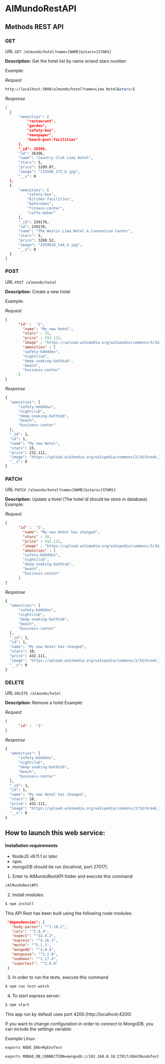 # AlMundoRestAPI

## Methods REST API

### GET 

URL ``` GET /almundo/hotel?name=[NAME]&stars=[STARS] ```

**Description:** Get the hotel list by name or/and stars number.

Example:

*Request* 
  ```bash
  http://localhost:3000/almundo/hotel?name=Lima Hotel&stars=5
  ```
  
*Response*
  ```bash
  [
    {
        "amenities": [
            "restaurant",
            "garden",
            "safety-box",
            "newspaper",
            "beach-pool-facilities"
        ],
        "_id": 26396,
        "id": 26396,
        "name": "Country Club Lima Hotel",
        "stars": 5,
        "price": 3109.07,
        "image": "115596_172_b.jpg",
        "__v": 0
    },
    {
        "amenities": [
            "safety-box",
            "kitchen-facilities",
            "bathrobes",
            "fitness-center",
            "coffe-maker"
        ],
        "_id": 239178,
        "id": 239178,
        "name": "The Westin Lima Hotel & Convention Center",
        "stars": 5,
        "price": 3268.52,
        "image": "4359018_144_b.jpg",
        "__v": 0
    }
]
  ```

### POST

URL ``` POST /almundo/hotel ```

**Description:** Create a new hotel 

Example:

*Request* 

  ```json
{
        "id" :  "1",
          "name": "My new Hotel",
          "stars" : 15,
          "price" : 232.111,
          "image" : "https://upload.wikimedia.org/wikipedia/commons/3/3d/Greek_Isles_Hotel.JPG",
          "amenities" : [
          "safety-bddddox",
          "nightclub",
          "deep-soaking-bathtub",
          "beach",
          "business-center"
        ]
}
  ```
  
*Response*
  ```bash
  {
    "amenities": [
        "safety-bddddox",
        "nightclub",
        "deep-soaking-bathtub",
        "beach",
        "business-center"
    ],
    "_id": 1,
    "id": 1,
    "name": "My new Hotel",
    "stars": 15,
    "price": 232.111,
    "image": "https://upload.wikimedia.org/wikipedia/commons/3/3d/Greek_Isles_Hotel.JPG",
    "__v": 0
}
  ```
  
### PATCH


URL ```PATCH /almundo/hotel?name=[NAME]&stars=[STARS] ```

**Description:** Update a hotel (The hotel id should be store in database)
Example:

*Request* 
  ```json
  {
        "id" :  "1",
          "name": "My new Hotel has changed",
          "stars" : 10,
          "price" : 432.111,
          "image" : "https://upload.wikimedia.org/wikipedia/commons/3/3d/Greek_Isles_Hotel.JPG",
          "amenities" : [
          "safety-bddddox",
          "nightclub",
          "deep-soaking-bathtub",
          "beach",
          "business-center"
        ]
}
  ```
  
*Response*
  ```bash
 {
    "amenities": [
        "safety-bddddox",
        "nightclub",
        "deep-soaking-bathtub",
        "beach",
        "business-center"
    ],
    "_id": 1,
    "id": 1,
    "name": "My new Hotel has changed",
    "stars": 10,
    "price": 432.111,
    "image": "https://upload.wikimedia.org/wikipedia/commons/3/3d/Greek_Isles_Hotel.JPG",
    "__v": 0
}
  ```
  
### DELETE


URL ```DELETE /almundo/hotel```

**Description:** Remove a hotel
Example:

*Request* 
  ```json
  {
        "id" :  "1"
}
  ```
  
*Response*
  ```bash
 {
    "amenities": [
        "safety-bddddox",
        "nightclub",
        "deep-soaking-bathtub",
        "beach",
        "business-center"
    ],
    "_id": 1,
    "id": 1,
    "name": "My new Hotel has changed",
    "stars": 10,
    "price": 432.111,
    "image": "https://upload.wikimedia.org/wikipedia/commons/3/3d/Greek_Isles_Hotel.JPG",
    "__v": 0
}
  ```
  


## How to launch this web service:

#### Installation requirements

- NodeJS v8.11.1 or later.
- npm.
- mongoDB should be run (locahost, port 27017).

1. Enter to AlMundoRestAPI folder and execute this command:

```bash
/AlMundoRestAPI
```
2. Install modules:

```bash
$ npm install
```

This API Rest has been built using the following node modules:
 ```json 
  "dependencies": {
    "body-parser": "^1.18.2",
    "cors": "^2.8.4",
    "expect": "^22.4.3",
    "express": "^4.16.3",
    "mocha": "^5.1.1",
    "mongodb": "^3.0.8",
    "mongoose": "^5.1.0",
    "nodemon": "^1.17.4",
    "supertest": "^2.0.0"
  }
```

 
3. In order to run the tests, execute this command

```bash
$ npm run test-watch
```

4. To start express server:

```bash
$ npm start
 ```

This app run by default uses port 4200.(http://localhost:4200)

If you want to change configuration in order to connect to MongoDB, you can include the settings variable:

Example Linux:
```bash
exports NODE_ENV=MyEnvTest

exports MONGO_DB_CONNECTION=mongodb://192.168.0.18:27017/dbAlMundoTest
```



